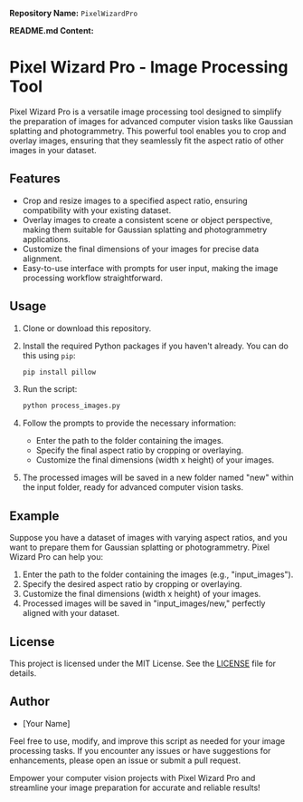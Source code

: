 **Repository Name:** `PixelWizardPro`

**README.md Content:**

# Pixel Wizard Pro - Image Processing Tool

Pixel Wizard Pro is a versatile image processing tool designed to simplify the preparation of images for advanced computer vision tasks like Gaussian splatting and photogrammetry. This powerful tool enables you to crop and overlay images, ensuring that they seamlessly fit the aspect ratio of other images in your dataset.

## Features

- Crop and resize images to a specified aspect ratio, ensuring compatibility with your existing dataset.
- Overlay images to create a consistent scene or object perspective, making them suitable for Gaussian splatting and photogrammetry applications.
- Customize the final dimensions of your images for precise data alignment.
- Easy-to-use interface with prompts for user input, making the image processing workflow straightforward.

## Usage

1. Clone or download this repository.

2. Install the required Python packages if you haven't already. You can do this using `pip`:

   ```bash
   pip install pillow
   ```

3. Run the script:

   ```bash
   python process_images.py
   ```

4. Follow the prompts to provide the necessary information:
   - Enter the path to the folder containing the images.
   - Specify the final aspect ratio by cropping or overlaying.
   - Customize the final dimensions (width x height) of your images.
   
5. The processed images will be saved in a new folder named "new" within the input folder, ready for advanced computer vision tasks.

## Example

Suppose you have a dataset of images with varying aspect ratios, and you want to prepare them for Gaussian splatting or photogrammetry. Pixel Wizard Pro can help you:

1. Enter the path to the folder containing the images (e.g., "input_images").
2. Specify the desired aspect ratio by cropping or overlaying.
3. Customize the final dimensions (width x height) of your images.
4. Processed images will be saved in "input_images/new," perfectly aligned with your dataset.

## License

This project is licensed under the MIT License. See the [LICENSE](LICENSE) file for details.

## Author

- [Your Name]

Feel free to use, modify, and improve this script as needed for your image processing tasks. If you encounter any issues or have suggestions for enhancements, please open an issue or submit a pull request.

Empower your computer vision projects with Pixel Wizard Pro and streamline your image preparation for accurate and reliable results!
